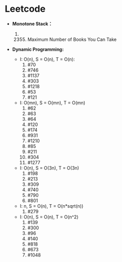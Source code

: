 # Leetcode


* **Monotone Stack：**
  1. 2355. Maximum Number of Books You Can Take
  
* **Dynamic Programming:**
  - I: O(n), S = O(n), T = O(n):
    1. #70
    2. #746
    3. #1137
    4. #303
    5. #1218
    6. #53
    7. #121
  - I: O(mn), S = O(mn), T = O(mn)
    1. #62
    2. #63
    3. #64
    4. #120
    5. #174
    6. #931
    7. #1210
    8. #85
    9. #211
    10. #304
    11. #1277
  - I: O(n), S = O(3n), T = O(3n)
    1. #198
    2. #213
    3. #309
    4. #740
    5. #790
    6. #801
  - I: n, S = O(n), T = O(n*sqrt(n))
    1. #279
  - I: O(n), S = O(n), T = O(n^2)
    1. #139
    2. #300
    3. #96
    4. #140
    5. #818
    6. #673
    7. #1048

